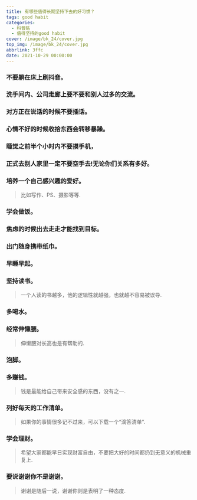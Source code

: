 ```yaml
---
title: 有哪些值得长期坚持下去的好习惯？
tags: good habit
categories:
  - 科普贴
  - 值得坚持的good habit
cover: /image/bk_24/cover.jpg
top_img: /image/bk_24/cover.jpg
abbrlink: 3ffc
date: 2021-10-29 00:00:00
---
```

### 不要躺在床上刷抖音。




###  洗手间内、公司走廊上要不要和别人过多的交流。




###  对方正在说话的时候不要插话。




### 心情不好的时候收拾东西会转移暴躁。




### 睡觉之前半个小时内不要摸手机，




### 正式去别人家里一定不要空手去!无论你们关系有多好。




### 培养一个自己感兴趣的爱好。
>比如写作、PS、摄影等等.




### 学会做饭。




### 焦虑的时候出去走走才能找到目标。




### 出门随身携带纸巾。




### 早睡早起。




### 坚持读书。
>一个人读的书越多，他的逻辑性就越强，也就越不容易被误导.




### 多喝水。




### 经常伸懒腰。
>伸懒腰对长高也是有帮助的.




### 泡脚。




### 多赚钱。
>钱是最能给自己带来安全感的东西，没有之一.




### 列好每天的工作清单。
>如果你的事情很多记不过来，可以下载一个“滴答清单”.




### 学会理财。
>希望大家都能早日实现财富自由，不要把大好的时间都扔到无意义的机械重复上.




### 要说谢谢你不是谢谢。
>谢谢是随后一说，谢谢你则是表明了一种态度.